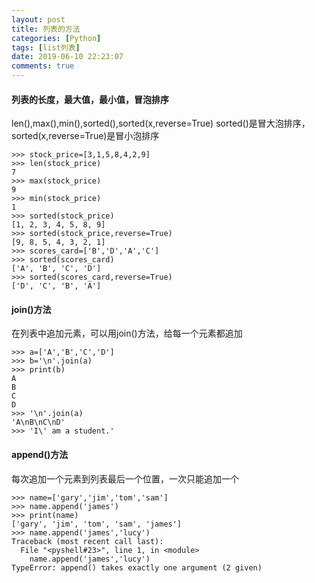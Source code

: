 ```yaml
---
layout: post
title: 列表的方法
categories: [Python]
tags: [list列表]
date: 2019-06-10 22:23:07
comments: true
---
```



#### 列表的长度，最大值，最小值，冒泡排序
len(),max(),min(),sorted(),sorted(x,reverse=True)
sorted()是冒大泡排序，sorted(x,reverse=True)是冒小泡排序

```
>>> stock_price=[3,1,5,8,4,2,9]
>>> len(stock_price)
7
>>> max(stock_price)
9
>>> min(stock_price)
1
>>> sorted(stock_price)
[1, 2, 3, 4, 5, 8, 9]
>>> sorted(stock_price,reverse=True)
[9, 8, 5, 4, 3, 2, 1]
>>> scores_card=['B','D','A','C']
>>> sorted(scores_card)
['A', 'B', 'C', 'D']
>>> sorted(scores_card,reverse=True)
['D', 'C', 'B', 'A']
```

#### join()方法
在列表中追加元素，可以用join()方法，给每一个元素都追加

```
>>> a=['A','B','C','D']
>>> b='\n'.join(a)
>>> print(b)
A
B
C
D
>>> '\n'.join(a)
'A\nB\nC\nD'
>>> 'I\' am a student.'
```

#### append()方法
每次追加一个元素到列表最后一个位置，一次只能追加一个

```
>>> name=['gary','jim','tom','sam']
>>> name.append('james')
>>> print(name)
['gary', 'jim', 'tom', 'sam', 'james']
>>> name.append('james','lucy')
Traceback (most recent call last):
  File "<pyshell#23>", line 1, in <module>
    name.append('james','lucy')
TypeError: append() takes exactly one argument (2 given)
```


